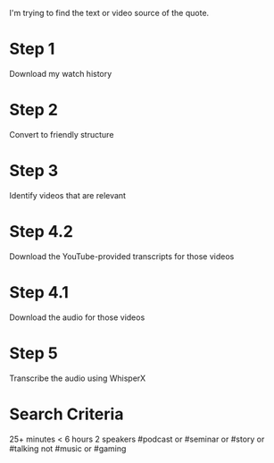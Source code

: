I'm trying to find the text or video source of the quote.

# Step 1

Download my watch history

# Step 2

Convert to friendly structure

# Step 3

Identify videos that are relevant

# Step 4.2

Download the YouTube-provided transcripts for those videos

# Step 4.1

Download the audio for those videos

# Step 5

Transcribe the audio using WhisperX


# Search Criteria

25+ minutes
< 6 hours
2 speakers
#podcast or #seminar or #story or #talking
not #music or #gaming